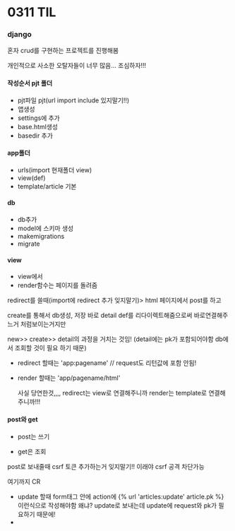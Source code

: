 # 0311 TIL

### django

혼자 crud를 구현하는 프로젝트를 진행해봄

개인적으로 사소한 오탈자들이 너무 많음... 조심하자!!!



#### 작성순서 pjt 폴더

* pjt파일 pjt(url import include 있지말기!!)
* 앱생성
*  settings에 추가
*  base.html생성 
* basedir 추가



#### app폴더

* urls(import 현재폴더 view) 
*  view(def) 
*  template/article 기본



#### db

* db추가
* model에 스키마 생성
*  makemigrations
* migrate



#### view

* view에서 
*  render함수는 페이지를 돌려줌

redirect를 쓸때(import에 redirect 추가 잊지말기)> html 페이지에서 post를 하고

 create를 통해서 db생성, 저장  바로 detail def를 리다이렉트해줌으로써 바로연결해주느거 처럼보이는거지만

new>> create>> detail의 과정을 거치는 것임!  (detail에는 pk가 포함되어야함 db에서 조회할 것이 필요 하기 때문)

* redirect 할때는 'app:pagename' // request도 리턴값에 포함 안됨!

* render 할때는 'app/pagename/html'

  사실 당연한것,,,, redirect는 view로 연결해주니까 render는 template로 연결해주니까!!!

  



#### post와 get

* post는 쓰기

* get은 조회

post로 보내줄때 csrf 토큰 추가하는거 잊지말기!! 이래야 csrf 공격 차단가능



여기까지 CR



* update 할때 form태그 안에 action에 {% url 'articles:update' article.pk %} 이런식으로 작성해야함 왜냐? update로 보내는데 update에 request와 pk가 필요하기 때문에!
* 

